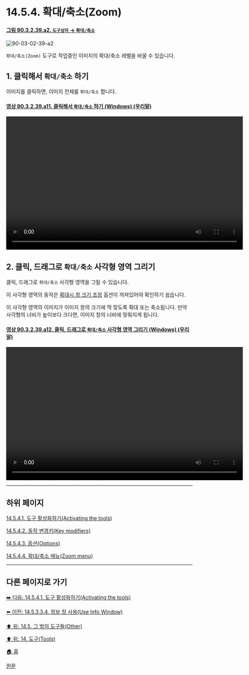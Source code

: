 # 14.5.4. 확대/축소(Zoom)

<a id="90-03-02-39-a2"></a>

#### [그림 90.3.2.39.a2. `도구상자` → `확대/축소`](./90-03-02-39-zoom.md#90-03-02-39-a2)
![90-03-02-39-a2](https://github.com/wonder13662/gimp/assets/15767104/d7a5302f-b3f2-48b3-88b7-067689321102)

`확대/축소(Zoom)` 도구로 작업중인 이미지의 확대/축소 레벨을 바꿀 수 있습니다.

## 1. 클릭해서 `확대/축소` 하기
이미지를 클릭하면, 이미지 전체를 `확대/축소` 합니다.

<a id="90-03-02-39-a11"></a>

#### [영상 90.3.2.39.a11. 클릭해서 `확대/축소` 하기 (Windows) (우리말)](./90-03-02-39-zoom.md#90-03-02-39-a11)
<video controls="controls" width="640" height="360" src="https://github.com/wonder13662/gimp/assets/15767104/d15cb740-7760-4b0f-b7fe-f44a603a2b71"></video>

## 2. 클릭, 드래그로 `확대/축소` 사각형 영역 그리기
클릭, 드래그로 `확대/축소` 사각형 영역을 그릴 수 있습니다.

이 사각형 영역의 동작은 [확대시 창 크기 조정](./14-05-04-03-options.md#14-05-04-03-a1) 옵션이 꺼져있어야 확인하기 쉽습니다.

이 사각형 영역의 이미지가 이미지 창의 크기에 딱 맞도록 확대 또는 축소됩니다. 만약 사각형의 너비가 높이보다 크다면, 이미지 창의 너비에 맞춰지게 됩니다.

<a id="90-03-02-39-a12"></a>

#### [영상 90.3.2.39.a12. 클릭, 드래그로 `확대/축소` 사각형 영역 그리기 (Windows) (우리말)](./90-03-02-39-zoom.md#90-03-02-39-a12)
<video controls="controls" width="640" height="360" src="https://github.com/wonder13662/gimp/assets/15767104/8d6b1b5c-a2de-4b24-9a41-64964ee94826"></video>

***

## 하위 페이지

[14.5.4.1. 도구 활성화하기(Activating the tools)](./14-05-04-01-activating_the_tool.md)

[14.5.4.2. 동작 변경키(Key modifiers)](./14-05-04-02-key_modifiers.md)

[14.5.4.3. 옵션(Options)](./14-05-04-03-options.md)

[14.5.4.4. 확대/축소 메뉴(Zoom menu)](./14-05-04-04-zoom_menu.md)

***

## 다른 페이지로 가기

[➡️ 다음: 14.5.4.1. 도구 활성화하기(Activating the tools)](./14-05-04-01-activating_the_tool.md)

[⬅️ 이전: 14.5.3.3.4. 정보 창 사용(Use Info Window)](./14-05-03-03-04-use_info_window.md)

[⬆️ 위: 14.5. 그 밖의 도구들(Other)](./14-05-00-other.md)

[⬆️ 위: 14. 도구(Tools)](./14-00-tools.md)

[🏠 홈](./00-home.md)

[원문](https://docs.gimp.org/2.10/ko/gimp-tool-zoom.html)